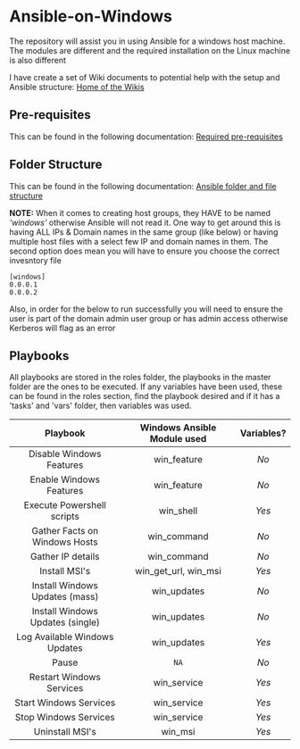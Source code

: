# Ansible-on-Windows
The repository will assist you in using Ansible for a windows host machine. The modules are different and the required installation on the Linux machine is also different

I have create a set of Wiki documents to potential help with the setup and Ansible structure: [Home of the Wikis](https://github.com/thopper91/Ansible-on-Windows/wiki)

## Pre-requisites
This can be found in the following documentation: [Required pre-requisites](https://github.com/thopper91/Ansible-on-Windows/wiki/Pre-requisites)

## Folder Structure
This can be found in the following documentation: [Ansible folder and file structure](https://github.com/thopper91/Ansible-on-Windows/wiki/Ansible-Structure---Folder-and-Files)

**NOTE:** When it comes to creating host groups, they HAVE to be named _'windows'_ otherwise Ansible will not read it. One way to get around this is having ALL IPs & Domain names in the same group (like below) or having multiple host files with a select few IP and domain names in them. The second option does mean you will have to ensure you choose the correct invesntory file

```
[windows]
0.0.0.1
0.0.0.2
```

Also, in order for the below to run successfully you will need to ensure the user is part of the domain admin user group or has admin access otherwise Kerberos will flag as an error

## Playbooks
All playbooks are stored in the roles folder, the playbooks in the master folder are the ones to be executed. If any variables have been used, these can be found in the roles section, find the playbook desired and if it has a 'tasks' and 'vars' folder, then variables was used.

Playbook | Windows Ansible Module used | Variables?
:---: | :---: | :---:
Disable Windows Features | win_feature | *No*
Enable Windows Features | win_feature | *No*
Execute Powershell scripts | win_shell | *Yes*
Gather Facts on Windows Hosts | win_command | *No*
Gather IP details | win_command | *No*
Install MSI's | win_get_url, win_msi | *Yes*
Install Windows Updates (mass) | win_updates | *No*
Install Windows Updates (single) | win_updates | *No*
Log Available Windows Updates | win_updates | *Yes*
Pause | `NA` | *No*
Restart Windows Services | win_service | *Yes*
Start Windows Services | win_service | *Yes*
Stop Windows Services | win_service | *Yes*
Uninstall MSI's | win_msi | *Yes*
